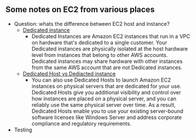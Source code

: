 ## Some notes on EC2 from various places


- Question: whats the difference between EC2 host and instance?
  - [Dedicated instance](https://aws.amazon.com/ec2/pricing/dedicated-instances/)
    - Dedicated Instances are Amazon EC2 instances that run in a VPC on hardware that's dedicated to a single customer. Your Dedicated instances are physically isolated at the host hardware level from instances that belong to other AWS accounts. Dedicated instances may share hardware with other instances from the same AWS account that are not Dedicated instances.
  - [Dedicated Host vs Dediacted instance](https://aws.amazon.com/ec2/dedicated-hosts/)
    - You can also use Dedicated Hosts to launch Amazon EC2 instances on physical servers that are dedicated for your use. Dedicated Hosts give you additional visibility and control over how instances are placed on a physical server, and you can reliably use the same physical server over time. As a result, Dedicated Hosts enable you to use your existing server-bound software licenses like Windows Server and address corporate compliance and regulatory requirements.
- Testing

